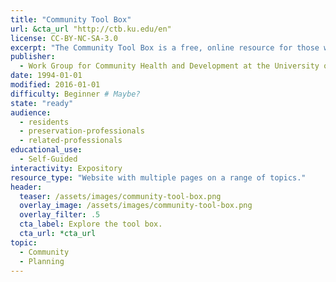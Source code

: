 ```yaml
---
title: "Community Tool Box"
url: &cta_url "http://ctb.ku.edu/en"
license: CC-BY-NC-SA-3.0
excerpt: "The Community Tool Box is a free, online resource for those working to build healthier communities and bring about social change."
publisher:
  - Work Group for Community Health and Development at the University of Kansas
date: 1994-01-01
modified: 2016-01-01
difficulty: Beginner # Maybe?
state: "ready"
audience:
  - residents
  - preservation-professionals
  - related-professionals
educational_use:
  - Self-Guided
interactivity: Expository
resource_type: "Website with multiple pages on a range of topics."
header:
  teaser: /assets/images/community-tool-box.png
  overlay_image: /assets/images/community-tool-box.png
  overlay_filter: .5
  cta_label: Explore the tool box.
  cta_url: *cta_url
topic:
  - Community
  - Planning
---
```

